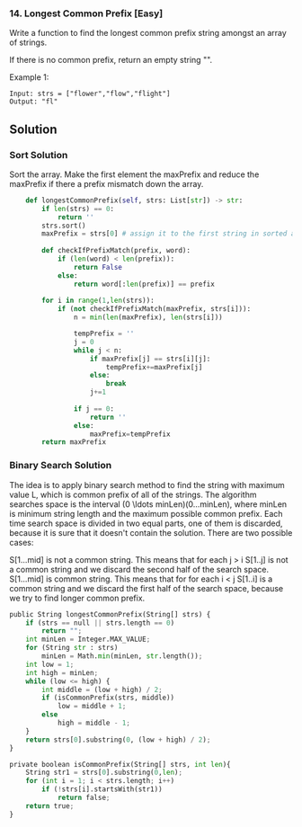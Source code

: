 ### 14. Longest Common Prefix [Easy] 
Write a function to find the longest common prefix string amongst an array of strings.

If there is no common prefix, return an empty string "".

 

Example 1:
```
Input: strs = ["flower","flow","flight"]
Output: "fl"

```

## Solution

### Sort Solution 
Sort the array. Make the first element the maxPrefix and reduce the maxPrefix if there a prefix mismatch down the array.

```python
    def longestCommonPrefix(self, strs: List[str]) -> str:
        if len(strs) == 0:
            return ''
        strs.sort()
        maxPrefix = strs[0] # assign it to the first string in sorted array, and reduce if prefix don't match
        
        def checkIfPrefixMatch(prefix, word):
            if (len(word) < len(prefix)):
                return False
            else:
                return word[:len(prefix)] == prefix
    
        for i in range(1,len(strs)):
            if (not checkIfPrefixMatch(maxPrefix, strs[i])):
                n = min(len(maxPrefix), len(strs[i]))

                tempPrefix = ''
                j = 0
                while j < n:
                    if maxPrefix[j] == strs[i][j]:
                        tempPrefix+=maxPrefix[j]
                    else:
                        break
                    j+=1
                
                if j == 0:
                    return ''
                else:
                    maxPrefix=tempPrefix
        return maxPrefix
```



### Binary Search Solution

The idea is to apply binary search method to find the string with maximum value L, which is common prefix of all of the strings. The algorithm searches space is the interval (0 \ldots minLen)(0…minLen), where minLen is minimum string length and the maximum possible common prefix. Each time search space is divided in two equal parts, one of them is discarded, because it is sure that it doesn't contain the solution. There are two possible cases:

S[1...mid] is not a common string. This means that for each j > i S[1..j] is not a common string and we discard the second half of the search space.
S[1...mid] is common string. This means that for for each i < j S[1..i] is a common string and we discard the first half of the search space, because we try to find longer common prefix.
```python
public String longestCommonPrefix(String[] strs) {
    if (strs == null || strs.length == 0)
        return "";
    int minLen = Integer.MAX_VALUE;
    for (String str : strs)
        minLen = Math.min(minLen, str.length());
    int low = 1;
    int high = minLen;
    while (low <= high) {
        int middle = (low + high) / 2;
        if (isCommonPrefix(strs, middle))
            low = middle + 1;
        else
            high = middle - 1;
    }
    return strs[0].substring(0, (low + high) / 2);
}

private boolean isCommonPrefix(String[] strs, int len){
    String str1 = strs[0].substring(0,len);
    for (int i = 1; i < strs.length; i++)
        if (!strs[i].startsWith(str1))
            return false;
    return true;
}
```
